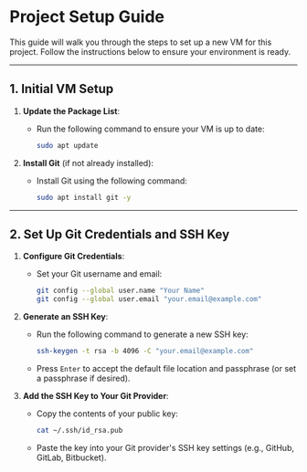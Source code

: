 # Project Setup Guide

This guide will walk you through the steps to set up a new VM for this project. Follow the instructions below to ensure your environment is ready.

---

## **1. Initial VM Setup**

1. **Update the Package List**:
   - Run the following command to ensure your VM is up to date:
     ```bash
     sudo apt update
     ```

2. **Install Git** (if not already installed):
   - Install Git using the following command:
     ```bash
     sudo apt install git -y
     ```

---

## **2. Set Up Git Credentials and SSH Key**

1. **Configure Git Credentials**:
   - Set your Git username and email:
     ```bash
     git config --global user.name "Your Name"
     git config --global user.email "your.email@example.com"
     ```

2. **Generate an SSH Key**:
   - Run the following command to generate a new SSH key:
     ```bash
     ssh-keygen -t rsa -b 4096 -C "your.email@example.com"
     ```
   - Press `Enter` to accept the default file location and passphrase (or set a passphrase if desired).

3. **Add the SSH Key to Your Git Provider**:
   - Copy the contents of your public key:
     ```bash
     cat ~/.ssh/id_rsa.pub
     ```
   - Paste the key into your Git provider's SSH key settings (e.g., GitHub, GitLab, Bitbucket).
